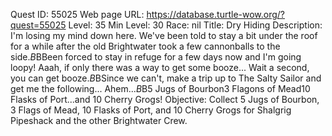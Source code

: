 Quest ID: 55025
Web page URL: https://database.turtle-wow.org/?quest=55025
Level: 35
Min Level: 30
Race: nil
Title: Dry Hiding
Description: I'm losing my mind down here. We've been told to stay a bit under the roof for a while after the old Brightwater took a few cannonballs to the side.$B$BBeen forced to stay in refuge for a few days now and I'm going loopy! Aaah, if only there was a way to get some booze... Wait a second, you can get booze.$B$BSince we can't, make a trip up to The Salty Sailor and get me the following... Ahem...$B$B5 Jugs of Bourbon3 Flagons of Mead10 Flasks of Port...and 10 Cherry Grogs!
Objective: Collect 5 Jugs of Bourbon, 3 Flags of Mead, 10 Flasks of Port, and 10 Cherry Grogs for Shalgrig Pipeshack and the other Brightwater Crew.
